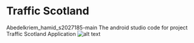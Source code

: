 # Traffic Scotland 
Abedelkriem_hamid_s2027185-main
The android studio code for project Traffic Scotland Application 
![alt text](https://github.com/[hamidgl]/[https://github.com/hamidgl/Abedelkriem_hamid_s2027185-main.gite]/blob/[branch]/image.jpg?raw=true)
